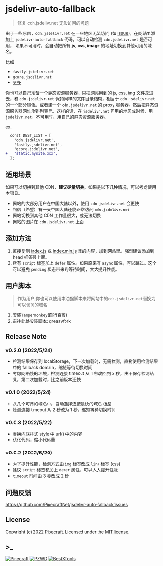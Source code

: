 # jsdelivr-auto-fallback

> 修复 cdn.jsdelivr.net 无法访问的问题

由于一些原因，`cdn.jsdelivr.net` 在一些地区无法访问 (如 [issue](https://github.com/jsdelivr/jsdelivr/issues/18397))。在网站里添加上 `jsdelivr-auto-fallback` 代码，可以自动检测 `cdn.jsdelivr.net` 是否可用，
如果不可用时，会自动把所有 **js, css, image** 的地址切换到其他可用的域名。

比如

- `fastly.jsdelivr.net`
- `gcore.jsdelivr.net`
- [更多](index.js)

你也可以自己准备一个静态资源服务器，只把网站用到的 js, css, img 文件放进去，和 `cdn.jsdelivr.net` 保持同样的文件目录结构，相当于 `cdn.jsdelivr.net` 的一个部分镜像。或者建一个 `cdn.jsdelivr.net` 的 proxy 服务器。然后把静态资源服务器网址放到[列表里](index.js)。这样的话，在 `jsdelivr.net` 可用的地区或时候，用 `jsdelivr.net`，不可用时，用自己的静态资源服务器。

ex.

```diff
  const DEST_LIST = [
    'cdn.jsdelivr.net',
    'fastly.jsdelivr.net',
    'gcore.jsdelivr.net',
+   'static.mysite.xxx',
  ];
```

## 适用场景

如果可以切换到其他 CDN，**建议尽量切换**。如果是以下几种情况，可以考虑使用本项目。

- 网站的大部分用户在中国大陆以外，使用 `cdn.jsdelivr.net` 会更快
- 相信（希望）有一天中国大陆还能正常访问 `cdn.jsdelivr.net`
- 网站切换到其他 CDN 工作量很大，或无法切换
- 网站的图片在 `cdn.jsdelivr.net` 上面

## 添加方法

1. 直接复制 [index.js](index.js) 或 [index.min.js](index.min.js) 里的内容，加到网站里。强烈建议添加到 head 标签最上面。
2. 所有 `script` 标签加上 `defer` 属性。如果原来有 `async` 属性，可以跳过。这个可以避免 `pending` 状态带来的等待时间，大大提升性能。

## 用户脚本
> 作为用户,你也可以使用本油猴脚本来将网站中的`cdn.jsdelivr.net`替换为可以访问的域名
1. 安装`Tampermonkey`(自行百度)
2. 前往此处安装脚本: [greasyfork](https://greasyfork.org/zh-CN/scripts/445701-jsdelivr-auto-fallback)

## Release Note

### v0.2.0 (2022/5/24)

- 检测结果保存到 localStorage，下一次加载时，无需检测，直接使用检测结果中的 fallback domain，缩短等待切换时间
- 考虑网络慢的环境，检测连接 timeout 从 1 秒改回到 2 秒，由于保存检测结果，第二次加载时，比之前版本还快

### v0.1.0 (2022/5/24)

- 从几个可用的域名中，自动选择连接最快的域名 ([#5](https://github.com/PipecraftNet/jsdelivr-auto-fallback/issues/5))
- 检测连接 timeout 从 2 秒改为 1 秒，缩短等待切换时间

### v0.0.3 (2022/5/22)

- 替换内联样式 style 中 url() 中的内容
- 优化代码，缩小代码量

### v0.0.2 (2022/5/20)

- 为了提升性能，检测方式由 `img` 标签改成 `link` 标签 (css)
- 建议 `script` 标签都加上 `defer` 属性，可以大大提升性能
- `timeout` 时间由 3 秒改成 2 秒

## 问题反馈

<https://github.com/PipecraftNet/jsdelivr-auto-fallback/issues>

## License

Copyright (c) 2022 [Pipecraft](https://www.pipecraft.net). Licensed under the [MIT license](LICENSE).

## >\_

[![Pipecraft](https://img.shields.io/badge/site-pipecraft-brightgreen)](https://www.pipecraft.net)
[![PZWD](https://img.shields.io/badge/site-pzwd-brightgreen)](https://pzwd.net)
[![BestXTools](https://img.shields.io/badge/site-bestxtools-brightgreen)](https://www.bestxtools.com)
